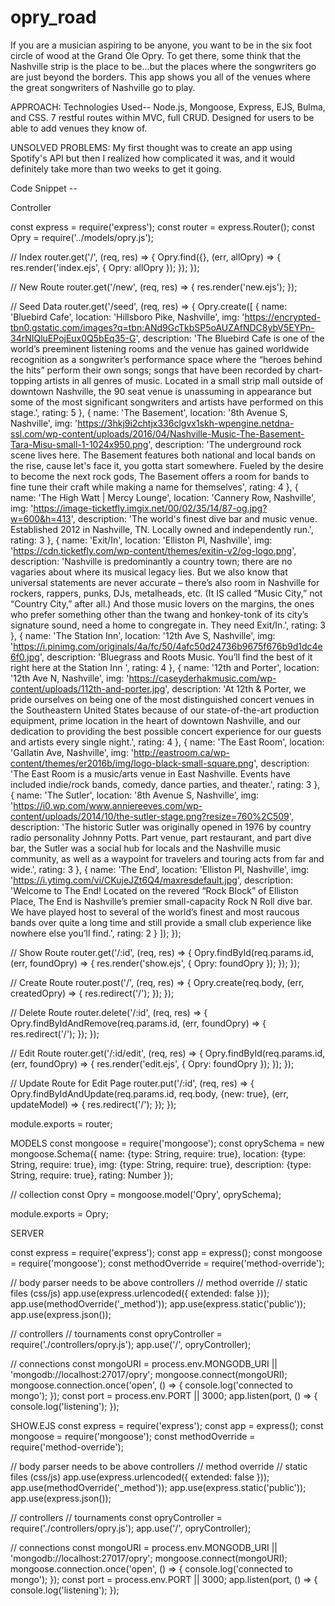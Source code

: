 # opry_road
If you are a musician aspiring to be anyone, you want to be in the six foot circle of wood at the Grand Ole Opry. To get there, some think that the Nashville strip is the place to be...but the places where the songwriters go are just beyond the borders. This app shows you all of the venues where the great songwriters of Nashville go to play.

APPROACH:
Technologies Used-- Node.js, Mongoose, Express, EJS, Bulma, and CSS. 
7 restful routes within MVC, full CRUD. Designed for users to be able to add venues they know of.

UNSOLVED PROBLEMS:
My first thought was to create an app using Spotify's API but then I realized how complicated it was, and it would definitely take more than two weeks to get it going. 

Code Snippet --

Controller

const express = require('express');
const router = express.Router();
const Opry = require('../models/opry.js');

// Index
router.get('/', (req, res) => {
	Opry.find({}, (err, allOpry) => {
		res.render('index.ejs', {
			Opry: allOpry
		});
	});
});

// New Route
router.get('/new', (req, res) => {
	res.render('new.ejs');
});

// Seed Data
router.get('/seed', (req, res) => {
	Opry.create([
		{
			name: 'Bluebird Cafe',
			location: 'Hillsboro Pike, Nashville',
			img: 'https://encrypted-tbn0.gstatic.com/images?q=tbn:ANd9GcTkbSP5oAUZAfNDC8ybV5EYPn-34rNIQluEPojEux0Q5bEq35-G',
			description: 'The Bluebird Cafe is one of the world’s preeminent listening rooms and the venue has gained worldwide recognition as a songwriter’s performance space where the “heroes behind the hits” perform their own songs; songs that have been recorded by chart-topping artists in all genres of music.  Located in a small strip mall outside of downtown Nashville, the 90 seat venue is unassuming in appearance but some of the most significant songwriters and artists have performed on this stage.',
			rating: 5
		},
		{
			name: 'The Basement',
			location: '8th Avenue S, Nashville',
			img: 'https://3hkj9i2chtjx336clgvx1skh-wpengine.netdna-ssl.com/wp-content/uploads/2016/04/Nashville-Music-The-Basement-Tara-Misu-small-1-1024x950.png',
			description: 'The underground rock scene lives here. The Basement features both national and local bands on the rise, cause let\'s face it, you gotta start somewhere. Fueled by the desire to become the next rock gods, The Basement offers a room for bands to fine tune their craft while making a name for themselves',
			rating: 4
		},
		{
			name: 'The High Watt | Mercy Lounge',
			location: 'Cannery Row, Nashville',
			img: 'https://image-ticketfly.imgix.net/00/02/35/14/87-og.jpg?w=600&h=413',
			description: 'The world\'s finest dive bar and music venue. Established 2012 in Nashville, TN. Locally owned and independently run.',
			rating: 3
		},
		{
			name: 'Exit/In',
			location: 'Elliston Pl, Nashville',
			img: 'https://cdn.ticketfly.com/wp-content/themes/exitin-v2/og-logo.png',
			description: 'Nashville is predominantly a country town; there are no vagaries about where its musical legacy lies. But we also know that universal statements are never accurate – there’s also room in Nashville for rockers, rappers, punks, DJs, metalheads, etc. (It IS called “Music City,” not “Country City,” after all.) And those music lovers on the margins, the ones who prefer something other than the twang and honkey-tonk of its city’s signature sound, need a home to congregate in. They need Exit/In.',
			rating: 3
		},
		{
			name: 'The Station Inn',
			location: '12th Ave S, Nashville',
			img: 'https://i.pinimg.com/originals/4a/fc/50/4afc50d24736b9675f676b9d1dc4e6f0.jpg',
			description: 'Bluegrass and Roots Music. You’ll find the best of it right here at the Station Inn ',
			rating: 4
		},
		{
			name: '12th and Porter',
			location: '12th Ave N, Nashville',
			img: 'https://caseyderhakmusic.com/wp-content/uploads/112th-and-porter.jpg',
			description: 'At 12th & Porter, we pride ourselves on being one of the most distinguished concert venues in the Southeastern United States because of our state-of-the-art production equipment, prime location in the heart of downtown Nashville, and our dedication to providing the best possible concert experience for our guests and artists every single night.',
			rating: 4
		},
		{
			name: 'The East Room',
			location: 'Gallatin Ave, Nashville',
			img: 'http://eastroom.ca/wp-content/themes/er2016b/img/logo-black-small-square.png',
			description: 'The East Room is a music/arts venue in East Nashville. Events have included indie/rock bands, comedy, dance parties, and theater.',
			rating: 3
		},
		{
			name: 'The Sutler',
			location: '8th Avenue S, Nashville',
			img: 'https://i0.wp.com/www.anniereeves.com/wp-content/uploads/2014/10/the-sutler-stage.png?resize=760%2C509',
			description: 'The historic Sutler was originally opened in 1976 by country radio personality Johnny Potts. Part venue, part restaurant, and part dive bar, the Sutler was a social hub for locals and the Nashville music community, as well as a waypoint for travelers and touring acts from far and wide.',
			rating: 3
		},
		{
			name: 'The End',
			location: 'Elliston Pl, Nashville',
			img: 'https://i.ytimg.com/vi/CKujeJZt6Q4/maxresdefault.jpg',
			description: 'Welcome to The End! Located on the revered “Rock Block” of Elliston Place, The End is Nashville’s premier small-capacity Rock N Roll dive bar. We have played host to several of the world’s finest and most raucous bands over quite a long time and still provide a small club experience like nowhere else you’ll find.',
			rating: 2
		}
	]);
});

// Show Route
router.get('/:id', (req, res) => {
	Opry.findById(req.params.id, (err, foundOpry) => {
		res.render('show.ejs', {
			Opry: foundOpry
		});
	});
});

// Create Route
router.post('/', (req, res) => {
	Opry.create(req.body, (err, createdOpry) => {
		res.redirect('/');
	});
});

// Delete Route
router.delete('/:id', (req, res) => {
	Opry.findByIdAndRemove(req.params.id, (err, foundOpry) => {
		res.redirect('/');
	});
});

// Edit Route
router.get('/:id/edit', (req, res) => {
	Opry.findById(req.params.id, (err, foundOpry) => {
		res.render('edit.ejs', {
			Opry: foundOpry
		});
	});
});

// Update Route for Edit Page
router.put('/:id', (req, res) => {
	Opry.findByIdAndUpdate(req.params.id, req.body, {new: true}, (err, updateModel) => {
		res.redirect('/');
	});
});

module.exports = router;

MODELS
const mongoose = require('mongoose');
const oprySchema = new mongoose.Schema({
	name: {type: String, require: true},
	location: {type: String, require: true},
	img: {type: String, require: true},
	description: {type: String, require: true},
	rating: Number
});

// collection
const Opry = mongoose.model('Opry', oprySchema);

module.exports = Opry;

SERVER

const express = require('express');
const app = express();
const mongoose = require('mongoose');
const methodOverride = require('method-override');

// body parser needs to be above controllers
// method override
// static files (css/js)
app.use(express.urlencoded({ extended: false }));
app.use(methodOverride('_method'));
app.use(express.static('public'));
app.use(express.json());

// controllers
// tournaments
const opryController = require('./controllers/opry.js');
app.use('/', opryController);

// connections
const mongoURI = process.env.MONGODB_URI || 'mongodb://localhost:27017/opry';
mongoose.connect(mongoURI);
mongoose.connection.once('open', () => {
	console.log('connected to mongo');
});
const port = process.env.PORT || 3000;
app.listen(port, () => {
	console.log('listening');
});

SHOW.EJS
const express = require('express');
const app = express();
const mongoose = require('mongoose');
const methodOverride = require('method-override');

// body parser needs to be above controllers
// method override
// static files (css/js)
app.use(express.urlencoded({ extended: false }));
app.use(methodOverride('_method'));
app.use(express.static('public'));
app.use(express.json());

// controllers
// tournaments
const opryController = require('./controllers/opry.js');
app.use('/', opryController);

// connections
const mongoURI = process.env.MONGODB_URI || 'mongodb://localhost:27017/opry';
mongoose.connect(mongoURI);
mongoose.connection.once('open', () => {
	console.log('connected to mongo');
});
const port = process.env.PORT || 3000;
app.listen(port, () => {
	console.log('listening');
});





